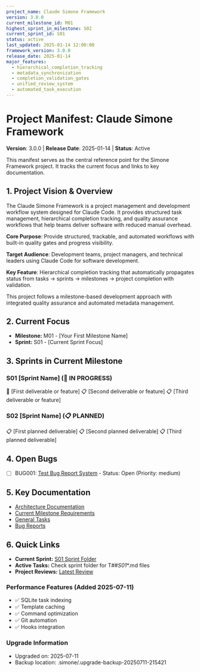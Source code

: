```yaml
---
project_name: Claude Simone Framework
version: 3.0.0
current_milestone_id: M01
highest_sprint_in_milestone: S02
current_sprint_id: S01
status: active
last_updated: 2025-01-14 12:00:00
framework_version: 3.0.0
release_date: 2025-01-14
major_features:
  - hierarchical_completion_tracking
  - metadata_synchronization
  - completion_validation_gates
  - unified_review_system
  - automated_task_execution
---
```


# Project Manifest: Claude Simone Framework

**Version**: 3.0.0 | **Release Date**: 2025-01-14 | **Status**: Active

This manifest serves as the central reference point for the Simone Framework project. It tracks the current focus and links to key documentation.

## 1. Project Vision & Overview

The Claude Simone Framework is a project management and development workflow system designed for Claude Code. It provides structured task management, hierarchical completion tracking, and quality assurance workflows that help teams deliver software with reduced manual overhead.

**Core Purpose**: Provide structured, trackable, and automated workflows with built-in quality gates and progress visibility.

**Target Audience**: Development teams, project managers, and technical leaders using Claude Code for software development.

**Key Feature**: Hierarchical completion tracking that automatically propagates status from tasks → sprints → milestones → project completion with validation.

This project follows a milestone-based development approach with integrated quality assurance and automated metadata management.

## 2. Current Focus

- **Milestone:** M01 - [Your First Milestone Name]
- **Sprint:** S01 - [Current Sprint Focus]

## 3. Sprints in Current Milestone

### S01 [Sprint Name] (🚧 IN PROGRESS)

🚧 [First deliverable or feature]
📋 [Second deliverable or feature]
📋 [Third deliverable or feature]

### S02 [Sprint Name] (📋 PLANNED)

📋 [First planned deliverable]
📋 [Second planned deliverable]
📋 [Third planned deliverable]

## 4. Open Bugs

- [ ] BUG001: [Test Bug Report System](06_BUGS/BUG001_Test_Bug_Report_System.md) - Status: Open (Priority: medium)

## 5. Key Documentation

- [Architecture Documentation](./01_PROJECT_DOCS/ARCHITECTURE.md)
- [Current Milestone Requirements](./02_REQUIREMENTS/M01_[Milestone_Name]/)
- [General Tasks](./04_GENERAL_TASKS/)
- [Bug Reports](./06_BUGS/)

## 6. Quick Links

- **Current Sprint:** [S01 Sprint Folder](./03_SPRINTS/S01_M01_[Sprint_Name]/)
- **Active Tasks:** Check sprint folder for T##_S01_*.md files
- **Project Reviews:** [Latest Review](./10_STATE_OF_PROJECT/)

### Performance Features (Added 2025-07-11)
- ✅ SQLite task indexing
- ✅ Template caching  
- ✅ Command optimization
- ✅ Git automation
- ✅ Hooks integration

### Upgrade Information
- Upgraded on: 2025-07-11
- Backup location: .simone/.upgrade-backup-20250711-215421
